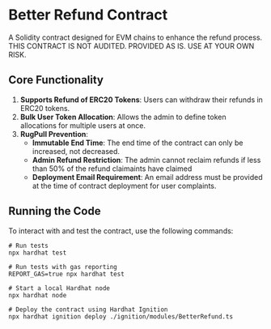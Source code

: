 # Better Refund Contract

A Solidity contract designed for EVM chains to enhance the refund process.
THIS CONTRACT IS NOT AUDITED. PROVIDED AS IS. USE AT YOUR OWN RISK.

## Core Functionality

1. **Supports Refund of ERC20 Tokens**: Users can withdraw their refunds in ERC20 tokens.
2. **Bulk User Token Allocation**: Allows the admin to define token allocations for multiple users at once.
3. **RugPull Prevention**:
   - **Immutable End Time**: The end time of the contract can only be increased, not decreased.
   - **Admin Refund Restriction**: The admin cannot reclaim refunds if less than 50% of the refund claimaints have claimed
   - **Deployment Email Requirement**: An email address must be provided at the time of contract deployment for user complaints.

## Running the Code

To interact with and test the contract, use the following commands:

```shell
# Run tests
npx hardhat test

# Run tests with gas reporting
REPORT_GAS=true npx hardhat test

# Start a local Hardhat node
npx hardhat node

# Deploy the contract using Hardhat Ignition
npx hardhat ignition deploy ./ignition/modules/BetterRefund.ts
